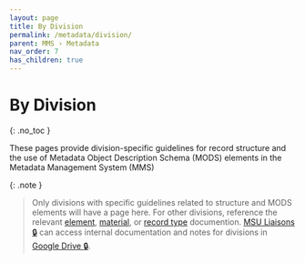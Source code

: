 ```yaml
---
layout: page
title: By Division
permalink: /metadata/division/
parent: MMS › Metadata
nav_order: 7
has_children: true
---
```


# By Division
{: .no_toc }

These pages provide division-specific guidelines for record structure and the use of Metadata Object Description Schema (MODS) elements in the Metadata Management System (MMS)

{: .note }
> Only divisions with specific guidelines related to structure and MODS elements will have a page here. For other divisions, reference the relevant [element](/metadata/element/), [material](/metadata/material/), or [record type](/metadata/record-type/) documention. [MSU Liaisons 🔒](https://docs.google.com/spreadsheets/d/1P-YDJigon640fTCLP4Ig4-zmzqrX88v5M24ShuxFNVY/edit?gid=0) can access internal documentation and notes for divisions in [Google Drive 🔒](https://drive.google.com/drive/folders/11CNP5WUifNH2diH-GMfvW3Zd32YK7uw0).